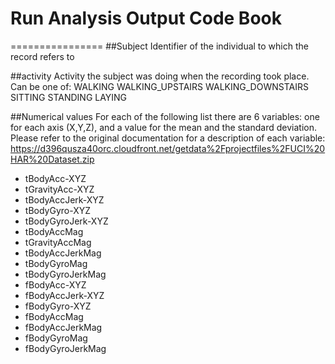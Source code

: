 # Run Analysis Output Code Book
================
##Subject
Identifier of the individual to which the record refers to 

##activity
Activity the subject was doing when the recording took place. Can be one of:
WALKING
WALKING_UPSTAIRS
WALKING_DOWNSTAIRS
SITTING
STANDING
LAYING

##Numerical values
For each of the following list there are 6 variables: one for each axis (X,Y,Z), and a value for the mean and the standard deviation. 
Please refer to the original documentation for a description of each variable: https://d396qusza40orc.cloudfront.net/getdata%2Fprojectfiles%2FUCI%20HAR%20Dataset.zip 
* tBodyAcc-XYZ
* tGravityAcc-XYZ
* tBodyAccJerk-XYZ
* tBodyGyro-XYZ
* tBodyGyroJerk-XYZ
* tBodyAccMag
* tGravityAccMag
* tBodyAccJerkMag
* tBodyGyroMag
* tBodyGyroJerkMag
* fBodyAcc-XYZ
* fBodyAccJerk-XYZ
* fBodyGyro-XYZ
* fBodyAccMag
* fBodyAccJerkMag
* fBodyGyroMag
* fBodyGyroJerkMag
